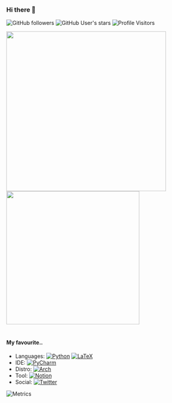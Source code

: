 ### Hi there 👋

![GitHub followers](https://img.shields.io/github/followers/codecrap?style=social)
![GitHub User's stars](https://img.shields.io/github/stars/codecrap?affiliations=OWNER%2CCOLLABORATOR%2CORGANIZATION_MEMBER&style=social)
![Profile Visitors](https://visitor-badge-reloaded.herokuapp.com/badge?page_id=codecrap.visitor-badge&style=social&logo=github&logoColor=black&cache=on)

<a href="https://github.com/codecrap/inspire-experiments">
  <img align="left" width="420px" src="https://github-readme-stats.vercel.app/api/?username=codecrap&show_icons=true&hide_border=true&theme=onedark&count_private=true&include_all_commits=false" />
</a>
<a href="https://github.com/codecrap">
  <img align="center" width="350px" src="https://github-readme-stats.vercel.app/api/top-langs/?username=codecrap&layout=compact&show_icons=true&hide_border=true&theme=onedark&count_private=true&include_all_commits=false" />
</a>

#
#### My favourite..
- Languages:
[![Python](https://img.shields.io/badge/python-3670A0?style=flat&logo=python&logoColor=ffdd54&logoWidth=20)](https://www.python.org/)
[![LaTeX](https://img.shields.io/badge/latex-%23008080.svg?logo=latex&style=flat&logoWidth=20)](https://www.latex-project.org/)
- IDE:
[![PyCharm](https://img.shields.io/badge/pycharm-143?logo=pycharm&logoColor=black&color=black&labelColor=20d68f&style=flat&logoWidth=15)](https://www.jetbrains.com/pycharm/)
- Distro:
[![Arch](https://img.shields.io/badge/Arch%20Linux-1793D1?logo=arch-linux&logoColor=fff&style=flat&logoWidth=20)](https://xerolinux.xyz/)
- Tool:
[![Notion](https://img.shields.io/badge/Notion-%23000000.svg?style=flat&logo=notion&logoColor=white&logoWidth=20)](https://www.notion.so/)
- Social:
[![Twitter](https://img.shields.io/badge/Twitter-%231DA1F2.svg?style=flat&logo=Twitter&logoColor=white&logoWidth=20)](https://twitter.com/oolexiy)

![Metrics](https://metrics.lecoq.io/codecrap?template=classic&base.indepth=true&base.hireable=true&isocalendar=1&lines=1&stars=1&achievements=1&activity=1&notable=1&languages=1&base=header%2C%20activity%2C%20community%2C%20repositories%2C%20metadata&base.indepth=true&base.hireable=true&base.skip=false&isocalendar=false&isocalendar.duration=full-year&languages=false&languages.limit=8&languages.threshold=0%25&languages.other=false&languages.colors=github&languages.sections=most-used&languages.indepth=false&languages.analysis.timeout=15&languages.categories=markup%2C%20programming&languages.recent.categories=markup%2C%20programming&languages.recent.load=300&languages.recent.days=14&lines=false&lines.sections=base&lines.repositories.limit=4&lines.history.limit=1&stars=false&stars.limit=4&achievements=false&achievements.threshold=C&achievements.secrets=true&achievements.display=detailed&achievements.limit=0&notable=false&notable.from=organization&notable.repositories=true&notable.indepth=false&notable.types=commit&notable.self=false&activity=false&activity.limit=5&activity.load=300&activity.days=14&activity.visibility=all&activity.timestamps=false&activity.filter=all&config.timezone=Europe%2FBerlin)

<!--
**codecrap/codecrap** is a ✨ _special_ ✨ repository because its `README.md` (this file) appears on your GitHub profile.

Here are some ideas to get you started:

- 🔭 I’m currently working on ...
- 🌱 I’m currently learning ...
- 👯 I’m looking to collaborate on ...
- 🤔 I’m looking for help with ...
- 💬 Ask me about ...
- 📫 How to reach me: ...
- 😄 Pronouns: ...
- ⚡ Fun fact: ...
-->

